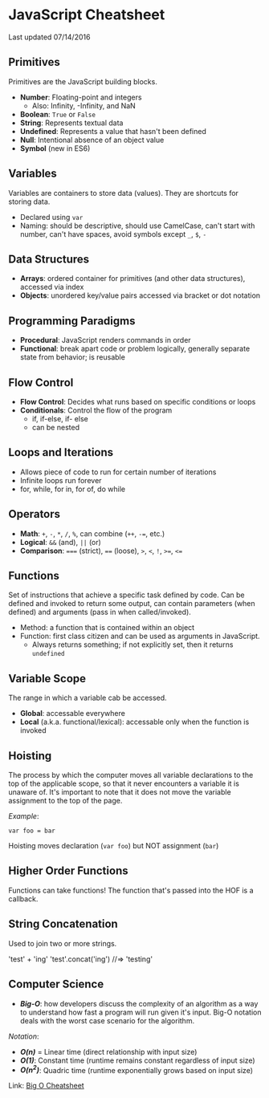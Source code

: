 # JavaScript Cheatsheet

Last updated 07/14/2016

## Primitives

Primitives are the JavaScript building blocks.

- **Number**: Floating-point and integers
  - Also: Infinity, -Infinity, and NaN
- **Boolean**: `True` or `False`
- **String**: Represents textual data
- **Undefined**: Represents a value that hasn't been defined
- **Null**: Intentional absence of an object value
- **Symbol** (new in ES6)

## Variables

Variables are containers to store data (values).
They are shortcuts for storing data.

- Declared using `var`
- Naming: should be descriptive, should use CamelCase, can't start with number, can't have spaces, avoid symbols except `_`, `$`, `-`

## Data Structures

- **Arrays**: ordered container for primitives (and other data structures), accessed via index
- **Objects**: unordered key/value pairs accessed via bracket or dot notation

## Programming Paradigms

- **Procedural**: JavaScript renders commands in order
- **Functional**: break apart code or problem logically, generally separate state from behavior; is reusable

## Flow Control

- **Flow Control**: Decides what runs based on specific conditions or loops
- **Conditionals**: Control the flow of the program
  - if, if-else, if- else
  - can be nested

## Loops and Iterations

- Allows piece of code to run for certain number of iterations
- Infinite loops run forever
- for, while, for in, for of, do while

## Operators

- **Math**: `+`, `-`, `*`, `/`, `%`, can combine (`++`, `-=`, etc.)
- **Logical**: `&&` (and), `||` (or)
- **Comparison**: `===` (strict), `==` (loose), `>`, `<`, `!`, `>=`, `<=`

## Functions

Set of instructions that achieve a specific task defined by code. Can be defined and invoked to return some output, can contain parameters (when defined) and arguments (pass in when called/invoked).

- Method: a function that is contained within an object
- Function: first class citizen and can be used as arguments in JavaScript.
  - Always returns something; if not explicitly set, then it returns `undefined`

## Variable Scope

The range in which a variable cab be accessed.
- **Global**: accessable everywhere
- **Local** (a.k.a. functional/lexical): accessable only when the function is invoked

## Hoisting

The process by which the computer moves all variable declarations to the top of the applicable scope, so that it never encounters a variable it is unaware of. It's important to note that it does not move the variable assignment to the top of the page.

_Example_:

`var foo = bar`

Hoisting moves declaration (`var foo`) but NOT assignment (`bar`)

## Higher Order Functions

Functions can take functions! The function that's passed into the HOF is a callback.

## String Concatenation

Used to join two or more strings.

'test' + 'ing'
'test'.concat('ing') //=> 'testing'

## Computer Science
- ***Big-O***: how developers discuss the complexity of an algorithm as a way to understand how fast a program will run given it's input. Big-O notation deals with the worst case scenario for the algorithm.

_Notation_:
- ***O(n)*** = Linear time (direct relationship with input size)
- ***O(1)***: Constant time (runtime remains constant regardless of input size)
- ***O(n<sup>2</sup>)***: Quadric time (runtime exponentially grows based on input size)

Link: [Big O Cheatsheet](http://bigocheatsheet.com/)

